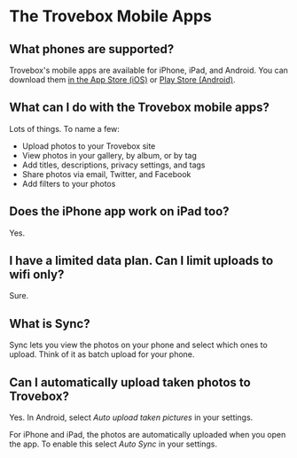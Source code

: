 The Trovebox Mobile Apps
=======================

## What phones are supported?
Trovebox's mobile apps are available for iPhone, iPad, and Android. You can download them <a href="https://itunes.apple.com/us/app/app-for-openphoto/id511845345?mt=8">in the App Store (iOS)</a> or <a 
href="https://play.google.com/store/apps/details?id=com.trovebox.android.app">Play Store (Android)</a>.

## What can I do with the Trovebox mobile apps?
Lots of things. To name a few: 

* Upload photos to your Trovebox site
* View photos in your gallery, by album, or by tag
* Add titles, descriptions, privacy settings, and tags
* Share photos via email, Twitter, and Facebook
* Add filters to your photos

## Does the iPhone app work on iPad too?
Yes.

## I have a limited data plan. Can I limit uploads to wifi only?
Sure.

## What is Sync?
Sync lets you view the photos on your phone and select which ones to upload. Think of it as batch upload for your phone.

## Can I automatically upload taken photos to Trovebox?
Yes. In Android, select _Auto upload taken pictures_ in your settings.

For iPhone and iPad, the photos are automatically uploaded when you open the app. To enable this select _Auto Sync_ in your settings.
